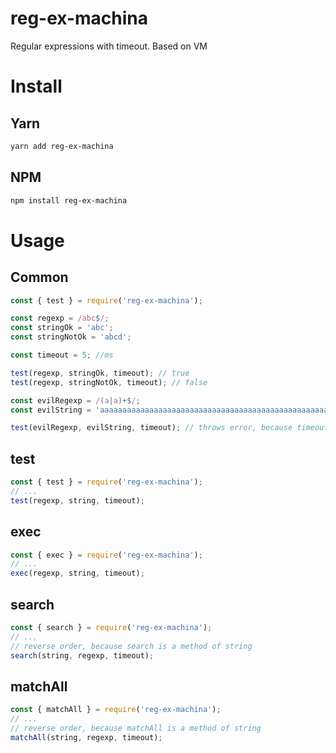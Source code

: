 # reg-ex-machina
Regular expressions with timeout. Based on VM

# Install
## Yarn
```sh
yarn add reg-ex-machina
```
## NPM
```sh
npm install reg-ex-machina
```

# Usage
## Common
```js
const { test } = require('reg-ex-machina');

const regexp = /abc$/;
const stringOk = 'abc';
const stringNotOk = 'abcd';

const timeout = 5; //ms

test(regexp, stringOk, timeout); // true
test(regexp, stringNotOk, timeout); // false

const evilRegexp = /(a|a)+$/;
const evilString = 'aaaaaaaaaaaaaaaaaaaaaaaaaaaaaaaaaaaaaaaaaaaaaaaaaaaaaaaaaaaa!';

test(evilRegexp, evilString, timeout); // throws error, because timeout exceeded
```

## test
```js
const { test } = require('reg-ex-machina');
// ...
test(regexp, string, timeout);
```

## exec
```js
const { exec } = require('reg-ex-machina');
// ...
exec(regexp, string, timeout);
```

## search
```js
const { search } = require('reg-ex-machina');
// ...
// reverse order, because search is a method of string
search(string, regexp, timeout);
```

## matchAll
```js
const { matchAll } = require('reg-ex-machina');
// ...
// reverse order, because matchAll is a method of string
matchAll(string, regexp, timeout);
```
